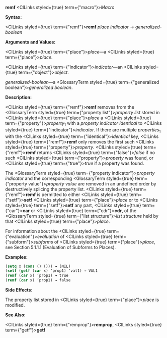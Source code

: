 **remf** <ClLinks styled={true} term={"macro"}><i>Macro</i></ClLinks> 



**Syntax:** 



<ClLinks styled={true} term={"remf"}><b>remf</b></ClLinks> *place indicator → generalized-boolean* 



**Arguments and Values:** 



<ClLinks styled={true} term={"place"}><i>place</i></ClLinks>—a <ClLinks styled={true} term={"place"}><i>place</i></ClLinks>. 



<ClLinks styled={true} term={"indicator"}><i>indicator</i></ClLinks>—an <ClLinks styled={true} term={"object"}><i>object</i></ClLinks>. 



*generalized-boolean*—a <GlossaryTerm styled={true} term={"generalized boolean"}><i>generalized boolean</i></GlossaryTerm>. 



**Description:** 



<ClLinks styled={true} term={"remf"}><b>remf</b></ClLinks> removes from the <GlossaryTerm styled={true} term={"property list"}><i>property list</i></GlossaryTerm> stored in <ClLinks styled={true} term={"place"}><i>place</i></ClLinks> a <ClLinks styled={true} term={"property"}><i>property</i></ClLinks><sub>1</sub> with a *property indicator identical* to <ClLinks styled={true} term={"indicator"}><i>indicator</i></ClLinks>. If there are multiple *properties*<sub>1</sub> with the <ClLinks styled={true} term={"identical"}><i>identical</i></ClLinks> key, <ClLinks styled={true} term={"remf"}><b>remf</b></ClLinks> only removes the first such <ClLinks styled={true} term={"property"}><i>property</i></ClLinks>. <ClLinks styled={true} term={"remf"}><b>remf</b></ClLinks> returns <ClLinks styled={true} term={"false"}><i>false</i></ClLinks> if no such <ClLinks styled={true} term={"property"}><i>property</i></ClLinks> was found, or <ClLinks styled={true} term={"true"}><i>true</i></ClLinks> if a property was found. 



The <GlossaryTerm styled={true} term={"property indicator"}><i>property indicator</i></GlossaryTerm> and the corresponding <GlossaryTerm styled={true} term={"property value"}><i>property value</i></GlossaryTerm> are removed in an undefined order by destructively splicing the property list. <ClLinks styled={true} term={"remf"}><b>remf</b></ClLinks> is permitted to either <ClLinks styled={true} term={"setf"}><b>setf</b></ClLinks> <ClLinks styled={true} term={"place"}><i>place</i></ClLinks> or to <ClLinks styled={true} term={"setf"}><b>setf</b></ClLinks> any part, <ClLinks styled={true} term={"car"}><b>car</b></ClLinks> or <ClLinks styled={true} term={"cdr"}><b>cdr</b></ClLinks>, of the <GlossaryTerm styled={true} term={"list structure"}><i>list structure</i></GlossaryTerm> held by that <ClLinks styled={true} term={"place"}><i>place</i></ClLinks>. 



For information about the <ClLinks styled={true} term={"evaluation"}><i>evaluation</i></ClLinks> of <ClLinks styled={true} term={"subform"}><i>subforms</i></ClLinks> of <ClLinks styled={true} term={"place"}><i>place</i></ClLinks>, see Section 5.1.1.1 (Evaluation of Subforms to Places). 







 



 



**Examples:**
```lisp
(setq x (cons () ())) → (NIL) 
(setf (getf (car x) ’prop1) ’val1) → VAL1 
(remf (car x) ’prop1) → true 
(remf (car x) ’prop1) → false 
```
**Side Effects:** 



The property list stored in <ClLinks styled={true} term={"place"}><i>place</i></ClLinks> is modified. 



**See Also:** 



<ClLinks styled={true} term={"remprop"}><b>remprop</b></ClLinks>, <ClLinks styled={true} term={"getf"}><b>getf</b></ClLinks> 




